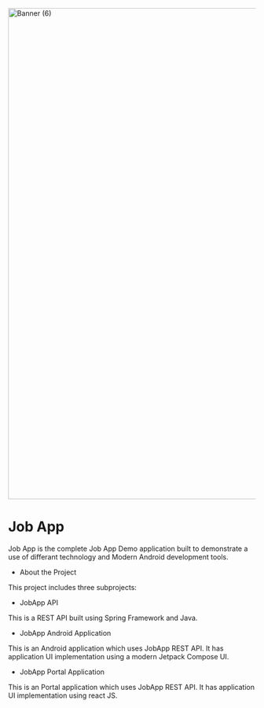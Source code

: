 
<img width="1000" alt="Banner (6)" src="https://user-images.githubusercontent.com/84586226/216831152-bd48b289-65c1-4ddf-afe5-99003787af30.png">

# Job App

 Job App is the complete Job App Demo application built to demonstrate a use of differant technology  and Modern Android development tools. 

<ul>
  <li> About the Project </li>
</ul>  

This project includes three subprojects:

<ul>
  <li> JobApp API </li>
</ul>  

This is a REST API built using Spring Framework and Java.

<ul>
  <li> JobApp Android Application </li>
</ul>  

This is an Android application which uses JobApp REST API. It has application UI implementation using a modern Jetpack Compose UI.

<ul>
  <li> JobApp Portal Application </li>
</ul>  

This is an Portal application which uses JobApp REST API. It has application UI implementation using react JS.

